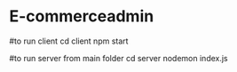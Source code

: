# E-commerceadmin

#to run client 
cd client
npm start

#to run server
from main folder
cd server
nodemon index.js
